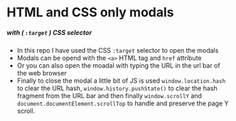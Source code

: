 # HTML and CSS only modals

##### with ( `:target` ) CSS selector

- In this repo I have used the CSS `:target` selector to open the modals
- Modals can be opend with the `<a>` HTML tag and `href` attribute
- Or you can also open the moadal with typing the URL in the url bar of the web browser
- Finally to close the modal a little bit of JS is used `window.location.hash` to clear the URL hash, `window.history.pushState()` to clear the hash fragment from the URL bar and then finally `window.scrollY` and `document.documentElement.scrollTop` to handle and preserve the page Y scroll.
